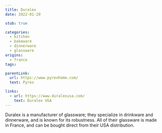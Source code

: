 ```yaml
---
title: Duralex
date: 2022-01-20

stub: true

categories:
  - kitchen
  - bakeware
  - dinnerware
  - glassware
origins:
  - france
tags:

parentLink:
  url: https://www.pyrexhome.com/
  text: Pyrex

links:
  - url: https://www.duralexusa.com/
    text: Duralex USA
---
```


Duralex is a manufacturer of glassware; they specialize in drinkware and
dinnerware, and is known for its robustness. All of their glassware is made in
France, and can be bought direct from their USA distribution.
